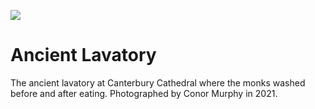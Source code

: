 <a href="https://juncture-digital.org"><img src="https://gitcdn.link/repo/jstor-labs/juncture/main/images/ve-button.png"></a>

<param ve-config header="header" main="now-and-then">

<param ve-compare manifest="gh:kent-map/images/Ancient_Lavatory_1905.yaml">
<param ve-compare manifest="gh:kent-map/images/Ancient_Lavatory_2021.yaml" region="pct:0,0,100,100">

# Ancient Lavatory

The ancient lavatory at Canterbury Cathedral where the monks washed before and after eating.  Photographed by Conor Murphy in 2021.
